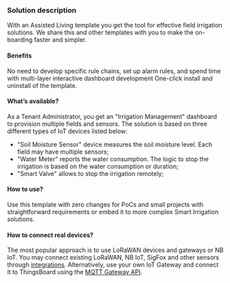 ### Solution description

With an Assisted Living template you get the tool for effective field irrigation solutions. 
We share this and other templates with you to make the on-boarding faster and simpler.

#### Benefits

No need to develop specific rule chains, set up alarm rules, and spend time with multi-layer interactive dashboard development
One-click install and uninstall of the template.

#### What’s available?

As a Tenant Administrator, you get an "Irrigation Management" dashboard to provision multiple fields and sensors.
The solution is based on three different types of IoT devices listed below:

* "Soil Moisture Sensor" device measures the soil moisture level. Each field may have multiple sensors;
* "Water Meter" reports the water consumption. The logic to stop the irrigation is based on the water consumption or duration;
* "Smart Valve" allows to stop the irrigation remotely;

#### How to use?

Use this template with zero changes for PoCs and small projects with straightforward requirements or embed it to more complex Smart Irrigation solutions.

#### How to connect real devices?

The most popular approach is to use LoRaWAN devices and gateways or NB IoT. 
You may connect existing LoRaWAN, NB IoT, SigFox and other sensors through [integrations](https://thingsboard.io/docs/user-guide/integrations/). 
Alternatively, use your own IoT Gateway and connect it to ThingsBoard using the [MQTT Gateway API](https://thingsboard.io/docs/paas/reference/gateway-mqtt-api/).


